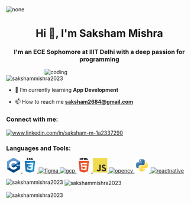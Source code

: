 <image align="center" alt="none" width=1000 height= 300 src="https://i.imgur.com/7iHFBgg.gif">
<h1 align="center">Hi 👋, I'm Saksham Mishra</h1>
<h3 align="center">I'm an ECE Sophomore at IIIT Delhi with a deep passion for programming</h3>
<image align="right" alt ="coding" width=400 src="https://64.media.tumblr.com/27e02ed1edf4c6a7d2b659017d944121/928a08101e60d11f-60/s540x810/9f178e70324d7ae9932fc431cf4c6f6fd43ca8ea.gifv">
<p align="left"> <img src="https://komarev.com/ghpvc/?username=sakshammishra2023&label=Profile%20views&color=0e75b6&style=flat" alt="sakshammishra2023" /> </p>

- 🌱 I’m currently learning **App Development**

- 📫 How to reach me **saksham2684@gmail.com**

<h3 align="left">Connect with me:</h3>
<p align="left">
<a href="https://linkedin.com/in/www.linkedin.com/in/saksham-m-1a2337290" target="blank"><img align="center" src="https://raw.githubusercontent.com/rahuldkjain/github-profile-readme-generator/master/src/images/icons/Social/linked-in-alt.svg" alt="www.linkedin.com/in/saksham-m-1a2337290" height="30" width="40" /></a>
</p>

<h3 align="left">Languages and Tools:</h3>
<p align="left"> <a href="https://www.w3schools.com/cpp/" target="_blank" rel="noreferrer"> <img src="https://raw.githubusercontent.com/devicons/devicon/master/icons/cplusplus/cplusplus-original.svg" alt="cplusplus" width="40" height="40"/> </a> <a href="https://www.w3schools.com/css/" target="_blank" rel="noreferrer"> <img src="https://raw.githubusercontent.com/devicons/devicon/master/icons/css3/css3-original-wordmark.svg" alt="css3" width="40" height="40"/> </a> <a href="https://www.figma.com/" target="_blank" rel="noreferrer"> <img src="https://www.vectorlogo.zone/logos/figma/figma-icon.svg" alt="figma" width="40" height="40"/> </a> <a href="https://cloud.google.com" target="_blank" rel="noreferrer"> <img src="https://www.vectorlogo.zone/logos/google_cloud/google_cloud-icon.svg" alt="gcp" width="40" height="40"/> </a> <a href="https://www.w3.org/html/" target="_blank" rel="noreferrer"> <img src="https://raw.githubusercontent.com/devicons/devicon/master/icons/html5/html5-original-wordmark.svg" alt="html5" width="40" height="40"/> </a> <a href="https://developer.mozilla.org/en-US/docs/Web/JavaScript" target="_blank" rel="noreferrer"> <img src="https://raw.githubusercontent.com/devicons/devicon/master/icons/javascript/javascript-original.svg" alt="javascript" width="40" height="40"/> </a> <a href="https://opencv.org/" target="_blank" rel="noreferrer"> <img src="https://www.vectorlogo.zone/logos/opencv/opencv-icon.svg" alt="opencv" width="40" height="40"/> </a> <a href="https://www.python.org" target="_blank" rel="noreferrer"> <img src="https://raw.githubusercontent.com/devicons/devicon/master/icons/python/python-original.svg" alt="python" width="40" height="40"/> </a> <a href="https://reactnative.dev/" target="_blank" rel="noreferrer"> <img src="https://reactnative.dev/img/header_logo.svg" alt="reactnative" width="40" height="40"/> </a> </p>

<p><img align="left" src="https://github-readme-stats.vercel.app/api/top-langs?username=sakshammishra2023&show_icons=true&locale=en&layout=compact" alt="sakshammishra2023" /></p>

<p>&nbsp;<img align="center" src="https://github-readme-stats.vercel.app/api?username=sakshammishra2023&show_icons=true&locale=en" alt="sakshammishra2023" /></p>

<p><img align="center" src="https://github-readme-streak-stats.herokuapp.com/?user=sakshammishra2023&" alt="sakshammishra2023" /></p>


<!--
**SakshamMishra2023/SakshamMishra2023** is a ✨ _special_ ✨ repository because its `README.md` (this file) appears on your GitHub profile.

Here are some ideas to get you started:

- 🔭 I’m currently working on ...
- 🌱 I’m currently learning ...
- 👯 I’m looking to collaborate on ...
- 🤔 I’m looking for help with ...
- 💬 Ask me about ...
- 📫 How to reach me: ...
- 😄 Pronouns: ...
- ⚡ Fun fact: ...
-->
